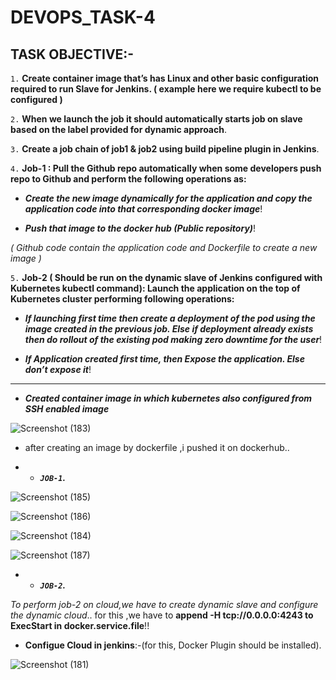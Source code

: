 # DEVOPS_TASK-4

## TASK OBJECTIVE:-

`1.` **Create container image that’s has Linux and other basic configuration required to run Slave for Jenkins. ( example here we require kubectl to be configured )**

`2.` **When we launch the job it should automatically starts job on slave based on the label provided for dynamic approach**.

`3.` **Create a job chain of job1 & job2 using build pipeline plugin in Jenkins**.

`4.` **Job-1 : Pull the Github repo automatically when some developers push repo to Github and perform the following operations as:**

*  _**Create the new image dynamically for the application and copy the application code into that corresponding docker image**_!

*  _**Push that image to the docker hub (Public repository)**_!

 _( Github code contain the application code and Dockerfile to create a new image )_

`5.` **Job-2 ( Should be run on the dynamic slave of Jenkins configured with Kubernetes kubectl command): Launch the application on the top of Kubernetes cluster performing following operations:**

 * _**If launching first time then create a deployment of the pod using the image created in the previous job. Else if deployment already exists then do rollout of the existing pod making zero downtime for the user**_!

 *  _**If Application created first time, then Expose the application. Else don’t expose it**_!

---

* _**Created container image in which kubernetes also configured from SSH enabled image**_

![Screenshot (183)](https://user-images.githubusercontent.com/64469896/93472031-c0a4af80-f911-11ea-9dc5-1507eb3936d4.png)

* after creating an image by dockerfile ,i pushed it on dockerhub..

* *  _**`JOB-1`.**_ 

![Screenshot (185)](https://user-images.githubusercontent.com/64469896/93474099-8a1c6400-f914-11ea-9a5a-43a78a72747b.png)

![Screenshot (186)](https://user-images.githubusercontent.com/64469896/93474103-8be62780-f914-11ea-9c9d-c9fff601f7a9.png)

![Screenshot (184)](https://user-images.githubusercontent.com/64469896/93474106-8c7ebe00-f914-11ea-9aa9-72fdd30989e3.png)

![Screenshot (187)](https://user-images.githubusercontent.com/64469896/93474137-956f8f80-f914-11ea-97fc-8e1103d5b5c4.png)


* *  _**`JOB-2`.**_ 

_To perform job-2 on cloud,we have to create dynamic slave and configure the dynamic cloud_..
for this ,we have to **append -H tcp://0.0.0.0:4243 to ExecStart in docker.service.file**!!

* **Configue Cloud in jenkins**:-(for this, Docker Plugin should be installed).

![Screenshot (181)](https://user-images.githubusercontent.com/64469896/93491381-40894480-f927-11ea-9559-4927fff8efe0.png)





